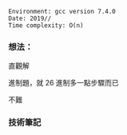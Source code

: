 ```
Environment: gcc version 7.4.0
Date: 2019//
Time complexity: O(n)
```

### 想法：

直觀解

進制題，就 26 進制多一點步驟而已

不難

### 技術筆記
